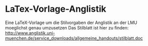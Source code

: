 LaTex-Vorlage-Anglistik
=======================

Eine LaTeX-Vorlage um die Stilvorgaben der Anglistik an der LMU moeglichst genau umzusetzen
Das Stilblatt ist hier zu finden:
http://www.anglistik.uni-muenchen.de/service_downloads/allgemeine_handouts/stilblatt.doc